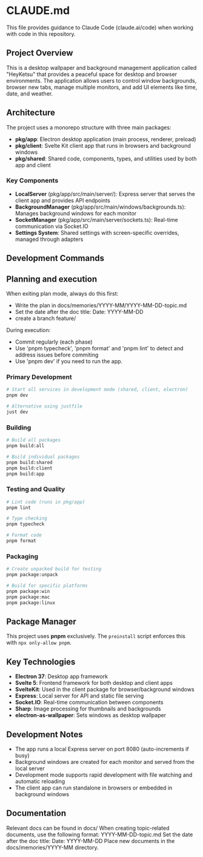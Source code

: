 # CLAUDE.md

This file provides guidance to Claude Code (claude.ai/code) when working with code in this repository.

## Project Overview

This is a desktop wallpaper and background management application called "HeyKetsu" that provides a peaceful space for desktop and browser environments. The application allows users to control window backgrounds, browser new tabs, manage multiple monitors, and add UI elements like time, date, and weather.

## Architecture

The project uses a monorepo structure with three main packages:

- **pkg/app**: Electron desktop application (main process, renderer, preload)
- **pkg/client**: Svelte Kit client app that runs in browsers and background windows
- **pkg/shared**: Shared code, components, types, and utilities used by both app and client

### Key Components

- **LocalServer** (pkg/app/src/main/server/): Express server that serves the client app and provides API endpoints
- **BackgroundManager** (pkg/app/src/main/windows/backgrounds.ts): Manages background windows for each monitor
- **SocketManager** (pkg/app/src/main/server/sockets.ts): Real-time communication via Socket.IO
- **Settings System**: Shared settings with screen-specific overrides, managed through adapters

## Development Commands

## Planning and execution

When exiting plan mode, always do this first:
 - Write the plan in docs/memories/YYYY-MM/YYYY-MM-DD-topic.md
 - Set the date after the doc title: Date: YYYY-MM-DD
 - create a branch feature/<topic>

During execution:
 - Commit regularly (each phase)
 - Use 'pnpm typecheck', 'pnpm format' and 'pnpm lint' to detect and address issues before commiting
 - Use 'pnpm dev' if you need to run the app.

### Primary Development

```bash
# Start all services in development mode (shared, client, electron)
pnpm dev

# Alternative using justfile
just dev
```

### Building

```bash
# Build all packages
pnpm build:all

# Build individual packages
pnpm build:shared
pnpm build:client
pnpm build:app
```

### Testing and Quality

```bash
# Lint code (runs in pkg/app)
pnpm lint

# Type checking
pnpm typecheck

# Format code
pnpm format
```

### Packaging

```bash
# Create unpacked build for testing
pnpm package:unpack

# Build for specific platforms
pnpm package:win
pnpm package:mac
pnpm package:linux
```

## Package Manager

This project uses **pnpm** exclusively. The `preinstall` script enforces this with `npx only-allow pnpm`.

## Key Technologies

- **Electron 37**: Desktop app framework
- **Svelte 5**: Frontend framework for both desktop and client apps
- **SvelteKit**: Used in the client package for browser/background windows
- **Express**: Local server for API and static file serving
- **Socket.IO**: Real-time communication between components
- **Sharp**: Image processing for thumbnails and backgrounds
- **electron-as-wallpaper**: Sets windows as desktop wallpaper

## Development Notes

- The app runs a local Express server on port 8080 (auto-increments if busy)
- Background windows are created for each monitor and served from the local server
- Development mode supports rapid development with file watching and automatic reloading
- The client app can run standalone in browsers or embedded in background windows

## Documentation

Relevant docs can be found in docs/
When creating topic-related documents, use the following format: YYYY-MM-DD-topic.md
Set the date after the doc title: Date: YYYY-MM-DD
Place new documents in the docs/memories/YYYY-MM directory.
